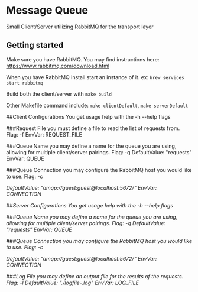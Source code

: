 # Message Queue

Small Client/Server utilizing RabbitMQ for the transport layer


## Getting started

Make sure you have RabbitMQ. You may find instructions here:
https://www.rabbitmq.com/download.html

When you have RabbitMQ install start an instance of it. ex:	`brew services start rabbitmq`

Build both the client/server with `make build`

Other Makefile command include: `make clientDefault`, `make serverDefault`


##Client Configurations
You get usage help with the -h --help flags

###Request File
you must define a file to read the list of requests from.
Flag: -f <filename>
EnvVar: REQUEST_FILE

###Queue Name
you may define a name for the queue you are using, allowing for multiple client/server pairings.
Flag: -q <name>
DefaultValue: "requests"
EnvVar: QUEUE

###Queue Connection
you may configure the RabbitMQ host you would like to use.
Flag: -c <address>
DefaultValue: "amqp://guest:guest@localhost:5672/"
EnvVar: CONNECTION


##Server Configurations
You get usage help with the -h --help flags

###Queue Name
you may define a name for the queue you are using, allowing for multiple client/server pairings.
Flag: -q <name>
DefaultValue: "requests"
EnvVar: QUEUE

###Queue Connection
you may configure the RabbitMQ host you would like to use.
Flag: -c <address>
DefaultValue: "amqp://guest:guest@localhost:5672/"
EnvVar: CONNECTION

###Log File
you may define an output file for the results of the requests.
Flag: -l <filename>
DefaultValue: "./logfile-<Timestamp>.log"
EnvVar: LOG_FILE
